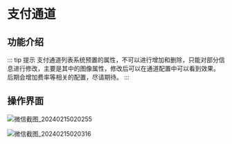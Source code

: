 # 支付通道

## 功能介绍
::: tip 提示
支付通道列表系统预置的属性，不可以进行增加和删除，只能对部分信息进行修改，主要是其中的图像属性，修改后可以在通道配置中可以看到效果。
后期会增加费率等相关的配置，尽请期待。
:::
## 操作界面

![微信截图_20240215020255](https://jsd.cdn.zzko.cn/gh/xxm1995/bootx-img@master/daxpay/微信截图_20240215020255.4fyl2zk30ry0.webp)

![微信截图_20240215020316](https://jsd.cdn.zzko.cn/gh/xxm1995/bootx-img@master/daxpay/微信截图_20240215020316.1ftikj243stc.webp )

